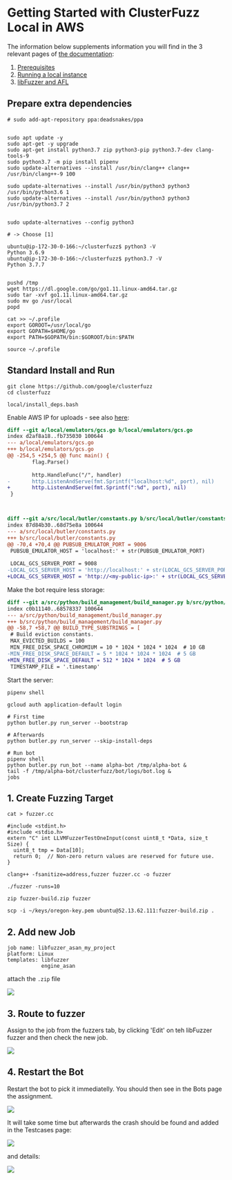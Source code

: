 # Getting Started with ClusterFuzz Local in AWS

The information below supplements information you will find in the 3 relevant pages of [the documentation](https://google.github.io/clusterfuzz):

1. [Prerequisites](https://google.github.io/clusterfuzz/getting-started/prerequisites/)
2. [Running a local instance](https://google.github.io/clusterfuzz/getting-started/local-instance/)
3. [libFuzzer and AFL](https://google.github.io/clusterfuzz/setting-up-fuzzing/libfuzzer-and-afl/)

## Prepare extra dependencies
```
# sudo add-apt-repository ppa:deadsnakes/ppa


sudo apt update -y
sudo apt-get -y upgrade
sudo apt-get install python3.7 zip python3-pip python3.7-dev clang-tools-9
sudo python3.7 -m pip install pipenv
sudo update-alternatives --install /usr/bin/clang++ clang++ /usr/bin/clang++-9 100

sudo update-alternatives --install /usr/bin/python3 python3 /usr/bin/python3.6 1
sudo update-alternatives --install /usr/bin/python3 python3 /usr/bin/python3.7 2


sudo update-alternatives --config python3

# -> Choose [1]

ubuntu@ip-172-30-0-166:~/clusterfuzz$ python3 -V
Python 3.6.9
ubuntu@ip-172-30-0-166:~/clusterfuzz$ python3.7 -V
Python 3.7.7


pushd /tmp
wget https://dl.google.com/go/go1.11.linux-amd64.tar.gz
sudo tar -xvf go1.11.linux-amd64.tar.gz
sudo mv go /usr/local
popd

cat >> ~/.profile
export GOROOT=/usr/local/go
export GOPATH=$HOME/go
export PATH=$GOPATH/bin:$GOROOT/bin:$PATH

source ~/.profile
```

## Standard Install and Run


```
git clone https://github.com/google/clusterfuzz
cd clusterfuzz

local/install_deps.bash
```

Enable AWS IP for uploads - see also [here](https://github.com/google/clusterfuzz/issues/163#issuecomment-624449147):

```diff
diff --git a/local/emulators/gcs.go b/local/emulators/gcs.go
index d2af8a18..fb735030 100644
--- a/local/emulators/gcs.go
+++ b/local/emulators/gcs.go
@@ -254,5 +254,5 @@ func main() {
        flag.Parse()
 
        http.HandleFunc("/", handler)
-       http.ListenAndServe(fmt.Sprintf("localhost:%d", port), nil)
+       http.ListenAndServe(fmt.Sprintf(":%d", port), nil)
 }



diff --git a/src/local/butler/constants.py b/src/local/butler/constants.py
index 87d84b30..68d75e8a 100644
--- a/src/local/butler/constants.py
+++ b/src/local/butler/constants.py
@@ -70,4 +70,4 @@ PUBSUB_EMULATOR_PORT = 9006
 PUBSUB_EMULATOR_HOST = 'localhost:' + str(PUBSUB_EMULATOR_PORT)
 
 LOCAL_GCS_SERVER_PORT = 9008
-LOCAL_GCS_SERVER_HOST = 'http://localhost:' + str(LOCAL_GCS_SERVER_PORT)
+LOCAL_GCS_SERVER_HOST = 'http://<my-public-ip>:' + str(LOCAL_GCS_SERVER_PORT)
```

Make the bot require less storage:

```diff
diff --git a/src/python/build_management/build_manager.py b/src/python/build_management/build_manager.py
index c0b11140..68578337 100644
--- a/src/python/build_management/build_manager.py
+++ b/src/python/build_management/build_manager.py
@@ -58,7 +58,7 @@ BUILD_TYPE_SUBSTRINGS = [
 # Build eviction constants.
 MAX_EVICTED_BUILDS = 100
 MIN_FREE_DISK_SPACE_CHROMIUM = 10 * 1024 * 1024 * 1024  # 10 GB
-MIN_FREE_DISK_SPACE_DEFAULT = 5 * 1024 * 1024 * 1024  # 5 GB
+MIN_FREE_DISK_SPACE_DEFAULT = 512 * 1024 * 1024  # 5 GB
 TIMESTAMP_FILE = '.timestamp'
```

Start the server:

```
pipenv shell

gcloud auth application-default login

# First time
python butler.py run_server --bootstrap

# Afterwards
python butler.py run_server --skip-install-deps

# Run bot
pipenv shell
python butler.py run_bot --name alpha-bot /tmp/alpha-bot &
tail -f /tmp/alpha-bot/clusterfuzz/bot/logs/bot.log &
jobs
```

## 1. Create Fuzzing Target

```
cat > fuzzer.cc

#include <stdint.h>
#include <stdio.h>
extern "C" int LLVMFuzzerTestOneInput(const uint8_t *Data, size_t Size) {
  uint8_t tmp = Data[10];
  return 0;  // Non-zero return values are reserved for future use.
}

clang++ -fsanitize=address,fuzzer fuzzer.cc -o fuzzer

./fuzzer -runs=10

zip fuzzer-build.zip fuzzer

scp -i ~/keys/oregon-key.pem ubuntu@52.13.62.111:fuzzer-build.zip .
```


## 2. Add new Job

```
job name: libfuzzer_asan_my_project
platform: Linux
templates: libfuzzer
           engine_asan
```
attach the `.zip` file

![](images/add-job.png)


## 3. Route to fuzzer

Assign to the job from the fuzzers tab, by clicking 'Edit' on teh libFuzzer fuzzer and then check the new job.

![](images/edit-fuzzer.png)

## 4. Restart the Bot

Restart the bot to pick it immediatelly. You should then see in the Bots page the assignment.

![](images/bots-in-list.png)

It will take some time but afterwards the crash should be found and added in the Testcases page:

![](images/testcase-1.png)

and details:

![](images/testcase-2.png)
